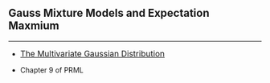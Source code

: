 ## Gauss Mixture Models and Expectation Maxmium

--------------------------

* [<font size="3">The Multivariate Gaussian Distribution</font>](http://cs229.stanford.edu/section/gaussians.pdf)

* Chapter 9 of PRML
